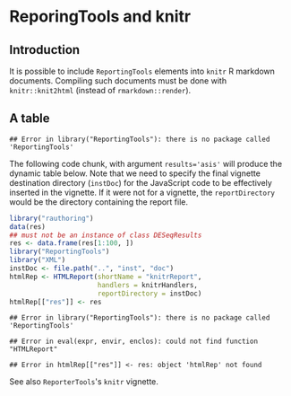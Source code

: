 <!--
%\VignetteEngine{knitr::knitr}
%\VignetteIndexEntry{ReportingTools and knitr R markdown}
%\VignetteKeywords{vignette, markdown, knitr, ReportingTools}
%\VignettePackage{rauthoring}
-->

ReporingTools and knitr
========================

## Introduction

It is possible to include `ReportingTools` elements into `knitr` R
markdown documents. Compiling such documents must be done with
`knitr::knit2html` (instead of `rmarkdown::render`).

## A table


```
## Error in library("ReportingTools"): there is no package called 'ReportingTools'
```

The following code chunk, with argument `results='asis'` will produce
the dynamic table below. Note that we need to specify the final
vignette destination directory (`instDoc`) for the JavaScript code to
be effectively inserted in the vignette. If it were not for a
vignette, the `reportDirectory` would be the directory containing
the report file.


```r
library("rauthoring")
data(res)
## must not be an instance of class DESeqResults
res <- data.frame(res[1:100, ])
library("ReportingTools")
library("XML")
instDoc <- file.path("..", "inst", "doc")
htmlRep <- HTMLReport(shortName = "knitrReport",
                      handlers = knitrHandlers,
                      reportDirectory = instDoc)
htmlRep[["res"]] <- res
```


```
## Error in library("ReportingTools"): there is no package called 'ReportingTools'
```

```
## Error in eval(expr, envir, enclos): could not find function "HTMLReport"
```

```
## Error in htmlRep[["res"]] <- res: object 'htmlRep' not found
```

See also `ReporterTools`'s `knitr` vignette.
